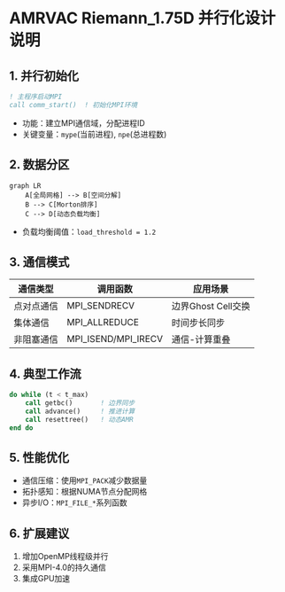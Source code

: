# AMRVAC Riemann_1.75D 并行化设计说明

## 1. 并行初始化
```fortran
! 主程序启动MPI
call comm_start()  ! 初始化MPI环境
```
- 功能：建立MPI通信域，分配进程ID
- 关键变量：`mype`(当前进程), `npe`(总进程数)

## 2. 数据分区
```mermaid
graph LR
    A[全局网格] --> B[空间分解]
    B --> C[Morton排序]
    C --> D[动态负载均衡]
```
- 负载均衡阈值：`load_threshold = 1.2`

## 3. 通信模式
| 通信类型       | 调用函数                  | 应用场景               |
|----------------|--------------------------|-----------------------|
| 点对点通信     | MPI_SENDRECV            | 边界Ghost Cell交换    |
| 集体通信       | MPI_ALLREDUCE           | 时间步长同步          |
| 非阻塞通信     | MPI_ISEND/MPI_IRECV      | 通信-计算重叠         |

## 4. 典型工作流
```fortran
do while (t < t_max)
    call getbc()       ! 边界同步
    call advance()     ! 推进计算
    call resettree()   ! 动态AMR
end do
```

## 5. 性能优化
- 通信压缩：使用`MPI_PACK`减少数据量
- 拓扑感知：根据NUMA节点分配网格
- 异步I/O：`MPI_FILE_*`系列函数

## 6. 扩展建议
1. 增加OpenMP线程级并行
2. 采用MPI-4.0的持久通信
3. 集成GPU加速
